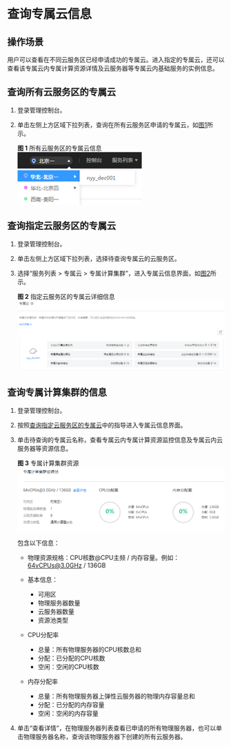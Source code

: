 # 查询专属云信息<a name="ZH-CN_TOPIC_0021652646"></a>

## 操作场景<a name="section3382625694228"></a>

用户可以查看在不同云服务区已经申请成功的专属云。进入指定的专属云，还可以查看该专属云内专属计算资源详情及云服务器等专属云内基础服务的实例信息。

## 查询所有云服务区的专属云<a name="section3874543716835"></a>

1.  登录管理控制台。
2.  单击左侧上方区域下拉列表，查询在所有云服务区申请的专属云，如[图1](#fig1487542954813)所示。

    **图 1**  所有云服务区的专属云信息<a name="fig1487542954813"></a>  
    ![](figures/所有云服务区的专属云信息.png "所有云服务区的专属云信息")


## 查询指定云服务区的专属云<a name="section1977903916141"></a>

1.  登录管理控制台。
2.  单击左侧上方区域下拉列表，选择待查询专属云的云服务区。
3.  选择“服务列表 \> 专属云 \> 专属计算集群”，进入专属云信息界面，如[图2](#fig209422484188)所示。

    **图 2**  指定云服务区的专属云详细信息<a name="fig209422484188"></a>  
    ![](figures/指定云服务区的专属云详细信息.png "指定云服务区的专属云详细信息")


## 查询专属计算集群的信息<a name="section1486352919357"></a>

1.  登录管理控制台。
2.  按照[查询指定云服务区的专属云](#section1977903916141)中的指导进入专属云信息界面。
3.  单击待查询的专属云名称，查看专属云内专属计算资源监控信息及专属云内云服务器等资源信息。

    **图 3**  专属计算集群资源<a name="fig558274124813"></a>  
    ![](figures/专属计算集群资源.png "专属计算集群资源")

    包含以下信息：

    -   物理资源规格：CPU核数@CPU主频 / 内存容量。例如：64vCPUs@3.0GHz / 136GB
    -   基本信息：
        -   可用区
        -   物理服务器数量
        -   云服务器数量
        -   资源池类型

    -   CPU分配率
        -   总量：所有物理服务器的CPU核数总和
        -   分配：已分配的CPU核数
        -   空闲：空闲的CPU核数

    -   内存分配率
        -   总量：所有物理服务器上弹性云服务器的物理内存容量总和
        -   分配：已分配的内存容量
        -   空闲：空闲的内存容量

4.  单击“查看详情”，在物理服务器列表查看已申请的所有物理服务器，也可以单击物理服务器名称，查询该物理服务器下创建的所有云服务器。

